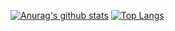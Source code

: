 [![Anurag's github stats](https://github-readme-stats.vercel.app/api?username=moru348)](https://github.com/anuraghazra/github-readme-stats)
[![Top Langs](https://github-readme-stats.vercel.app/api/top-langs/?username=moru348)](https://github.com/anuraghazra/github-readme-stats)
